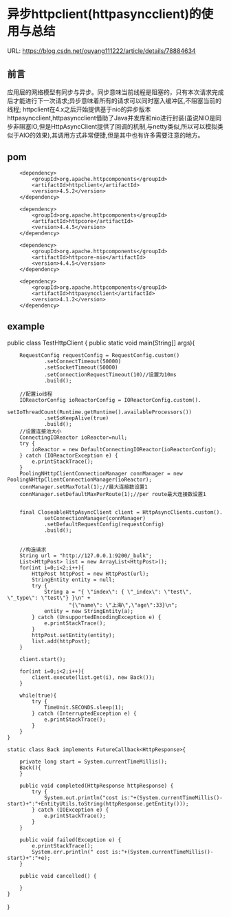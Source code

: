 # 异步httpclient(httpasyncclient)的使用与总结
URL: https://blog.csdn.net/ouyang111222/article/details/78884634

## 前言
应用层的网络模型有同步与异步。同步意味当前线程是阻塞的，只有本次请求完成后才能进行下一次请求;异步意味着所有的请求可以同时塞入缓冲区,不阻塞当前的线程;
httpclient在4.x之后开始提供基于nio的异步版本httpasyncclient,httpasyncclient借助了Java并发库和nio进行封装(虽说NIO是同步非阻塞IO,但是HttpAsyncClient提供了回调的机制,与netty类似,所以可以模拟类似于AIO的效果),其调用方式非常便捷,但是其中也有许多需要注意的地方。

## pom

        <dependency>  
            <groupId>org.apache.httpcomponents</groupId>  
            <artifactId>httpclient</artifactId>  
            <version>4.5.2</version>  
        </dependency>  

        <dependency>  
            <groupId>org.apache.httpcomponents</groupId>  
            <artifactId>httpcore</artifactId>  
            <version>4.4.5</version>  
        </dependency>  

        <dependency>  
            <groupId>org.apache.httpcomponents</groupId>
            <artifactId>httpcore-nio</artifactId>
            <version>4.4.5</version>
        </dependency>  

        <dependency>  
            <groupId>org.apache.httpcomponents</groupId>  
            <artifactId>httpasyncclient</artifactId>  
            <version>4.1.2</version>  
        </dependency>

## example

public class TestHttpClient {
    public static void main(String[] args){

        RequestConfig requestConfig = RequestConfig.custom()
                .setConnectTimeout(50000)
                .setSocketTimeout(50000)
                .setConnectionRequestTimeout(10)//设置为10ms
                .build();

        //配置io线程
        IOReactorConfig ioReactorConfig = IOReactorConfig.custom().
                setIoThreadCount(Runtime.getRuntime().availableProcessors())
                .setSoKeepAlive(true)
                .build();
        //设置连接池大小
        ConnectingIOReactor ioReactor=null;
        try {
            ioReactor = new DefaultConnectingIOReactor(ioReactorConfig);
        } catch (IOReactorException e) {
            e.printStackTrace();
        }
        PoolingNHttpClientConnectionManager connManager = new PoolingNHttpClientConnectionManager(ioReactor);
        connManager.setMaxTotal(1);//最大连接数设置1
        connManager.setDefaultMaxPerRoute(1);//per route最大连接数设置1


        final CloseableHttpAsyncClient client = HttpAsyncClients.custom().
                setConnectionManager(connManager)
                .setDefaultRequestConfig(requestConfig)
                .build();


        //构造请求
        String url = "http://127.0.0.1:9200/_bulk";
        List<HttpPost> list = new ArrayList<HttpPost>();
        for(int i=0;i<2;i++){
            HttpPost httpPost = new HttpPost(url);
            StringEntity entity = null;
            try {
                String a = "{ \"index\": { \"_index\": \"test\", \"_type\": \"test\"} }\n" +
                        "{\"name\": \"上海\",\"age\":33}\n";
                entity = new StringEntity(a);
            } catch (UnsupportedEncodingException e) {
                e.printStackTrace();
            }
            httpPost.setEntity(entity);
            list.add(httpPost);
        }

        client.start();

        for(int i=0;i<2;i++){
            client.execute(list.get(i), new Back());
        }

        while(true){
            try {
                TimeUnit.SECONDS.sleep(1);
            } catch (InterruptedException e) {
                e.printStackTrace();
            }
        }
    }

    static class Back implements FutureCallback<HttpResponse>{

        private long start = System.currentTimeMillis();
        Back(){
        }

        public void completed(HttpResponse httpResponse) {
            try {
                System.out.println("cost is:"+(System.currentTimeMillis()-start)+":"+EntityUtils.toString(httpResponse.getEntity()));
            } catch (IOException e) {
                e.printStackTrace();
            }
        }

        public void failed(Exception e) {
            e.printStackTrace();
            System.err.println(" cost is:"+(System.currentTimeMillis()-start)+":"+e);
        }

        public void cancelled() {

        }
    }
}
